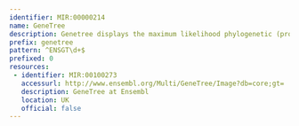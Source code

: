 ```yaml
---
identifier: MIR:00000214
name: GeneTree
description: Genetree displays the maximum likelihood phylogenetic (protein) trees representing the evolutionary history of the genes. These are constructed using the canonical protein for every gene in Ensembl.
prefix: genetree
pattern: ^ENSGT\d+$
prefixed: 0
resources:
 - identifier: MIR:00100273
   accessurl: http://www.ensembl.org/Multi/GeneTree/Image?db=core;gt=
   description: GeneTree at Ensembl
   location: UK
   official: false
---
```

